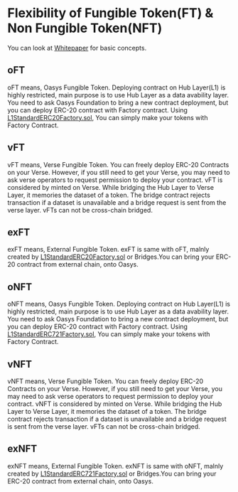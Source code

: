 # Flexibility of Fungible Token(FT) & Non Fungible Token(NFT)

You can look at [Whitepaper](/docs/whitepaper/solution/ft-nft-design) for basic concepts.

## oFT

oFT means, Oasys Fungible Token. 
Deploying contract on Hub Layer(L1) is highly restricted, main purpose is to use Hub Layer as a data avability layer. 
You need to ask Oasys Foundation to bring a new contract deployment, but you can deploy ERC-20 contract with Factory contract.
Using [L1StandardERC20Factory.sol](https://github.com/oasysgames/oasys-optimism/blob/04f77a5c03fd5888716c0d9d5e8d68a674b92e5b/packages/contracts/contracts/oasys/L1/token/L1StandardERC20Factory.sol), You can simply make your tokens with Factory Contract. 


## vFT

vFT means, Verse Fungible Token. 
You can freely deploy ERC-20 Contracts on your Verse. However, if you still need to get your Verse, you may need to ask verse operators to request permission to deploy your contract.
vFT is considered by minted on Verse. While bridging the Hub Layer to Verse Layer, it memories the dataset of a token. The bridge contract rejects transaction if a dataset is unavailable and a bridge request is sent from the verse layer. vFTs can not be cross-chain bridged.

## exFT

exFT means, External Fungible Token.
exFT is same with oFT, malnly created by [L1StandardERC20Factory.sol](https://github.com/oasysgames/oasys-optimism/blob/04f77a5c03fd5888716c0d9d5e8d68a674b92e5b/packages/contracts/contracts/oasys/L1/token/L1StandardERC20Factory.sol) or Bridges.You can bring your ERC-20 contract from external chain, onto Oasys.


## oNFT

oNFT means, Oasys Fungible Token. 
Deploying contract on Hub Layer(L1) is highly restricted, main purpose is to use Hub Layer as a data avability layer. 
You need to ask Oasys Foundation to bring a new contract deployment, but you can deploy ERC-20 contract with Factory contract.
Using [L1StandardERC721Factory.sol](https://github.com/oasysgames/oasys-optimism/blob/04f77a5c03fd5888716c0d9d5e8d68a674b92e5b/packages/contracts/contracts/oasys/L1/token/L1StandardERC721Factory.sol), You can simply make your tokens with Factory Contract. 


## vNFT

vNFT means, Verse Fungible Token. 
You can freely deploy ERC-20 Contracts on your Verse. However, if you still need to get your Verse, you may need to ask verse operators to request permission to deploy your contract.
vNFT is considered by minted on Verse. While bridging the Hub Layer to Verse Layer, it memories the dataset of a token. The bridge contract rejects transaction if a dataset is unavailable and a bridge request is sent from the verse layer. vFTs can not be cross-chain bridged.

## exNFT

exNFT means, External Fungible Token.
exNFT is same with oNFT, malnly created by [L1StandardERC721Factory.sol](https://github.com/oasysgames/oasys-optimism/blob/04f77a5c03fd5888716c0d9d5e8d68a674b92e5b/packages/contracts/contracts/oasys/L1/token/L1StandardERC721Factory.sol) or Bridges.You can bring your ERC-20 contract from external chain, onto Oasys.